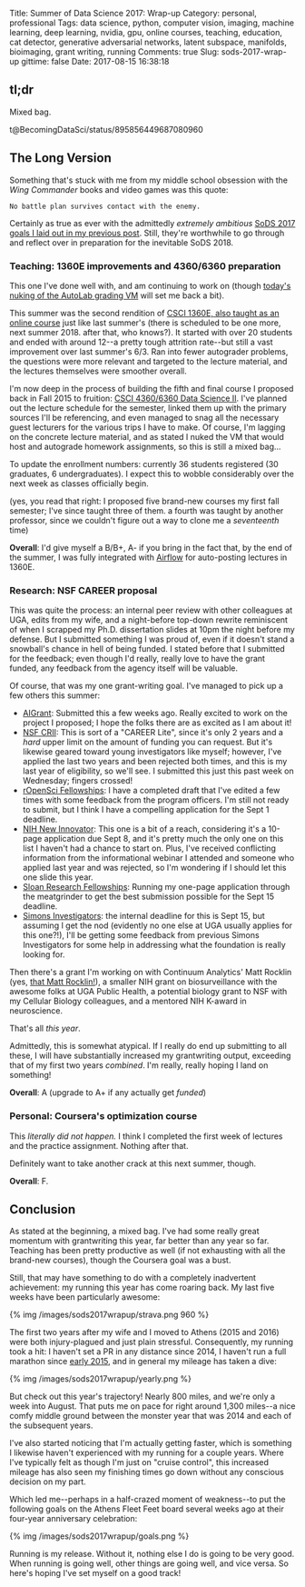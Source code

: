 Title: Summer of Data Science 2017: Wrap-up
Category: personal, professional
Tags: data science, python, computer vision, imaging, machine learning, deep learning, nvidia, gpu, online courses, teaching, education, cat detector, generative adversarial networks, latent subspace, manifolds, bioimaging, grant writing, running
Comments: true
Slug: sods-2017-wrap-up
gittime: false
Date: 2017-08-15 16:38:18

## tl;dr

Mixed bag.

t@BecomingDataSci/status/895856449687080960

## The Long Version

Something that's stuck with me from my middle school obsession with the *Wing Commander* books and video games was this quote:

    No battle plan survives contact with the enemy.

Certainly as true as ever with the admittedly *extremely ambitious* [SoDS 2017 goals I laid out in my previous post](https://magsol.github.io/blog/2017/05/31/summer-of-data-science-2017/). Still, they're worthwhile to go through and reflect over in preparation for the inevitable SoDS 2018.

### Teaching: 1360E improvements and 4360/6360 preparation

This one I've done well with, and am continuing to work on (though [today's nuking of the AutoLab grading VM](https://twitter.com/SpectralFilter/status/896119490324201472) will set me back a bit).

This summer was the second rendition of [CSCI 1360E, also taught as an online course](https://eds-uga.github.io/csci1360e-su17/) just like last summer's (there is scheduled to be one more, next summer 2018. after that, who knows?). It started with over 20 students and ended with around 12--a pretty tough attrition rate--but still a vast improvement over last summer's 6/3. Ran into fewer autograder problems, the questions were more relevant and targeted to the lecture material, and the lectures themselves were smoother overall.

I'm now deep in the process of building the fifth and final course I proposed back in Fall 2015 to fruition: [CSCI 4360/6360 Data Science II](https://eds-uga.github.io/csci4360-fa17/). I've planned out the lecture schedule for the semester, linked them up with the primary sources I'll be referencing, and even managed to snag all the necessary guest lecturers for the various trips I have to make. Of course, I'm lagging on the concrete lecture material, and as stated I nuked the VM that would host and autograde homework assignments, so this is still a mixed bag...

To update the enrollment numbers: currently 36 students registered (30 graduates, 6 undergraduates). I expect this to wobble considerably over the next week as classes officially begin.

(yes, you read that right: I proposed five brand-new courses my first fall semester; I've since taught three of them. a fourth was taught by another professor, since we couldn't figure out a way to clone me a *seventeenth* time)

**Overall**: I'd give myself a B/B+, A- if you bring in the fact that, by the end of the summer, I was fully integrated with [Airflow](https://airflow.incubator.apache.org/) for auto-posting lectures in 1360E.

### Research: NSF CAREER proposal

This was quite the process: an internal peer review with other colleagues at UGA, edits from my wife, and a night-before top-down rewrite reminiscent of when I scrapped my Ph.D. dissertation slides at 10pm the night before my defense. But I submitted something I was proud of, even if it doesn't stand a snowball's chance in hell of being funded. I stated before that I submitted for the feedback; even though I'd really, really love to have the grant funded, any feedback from the agency itself will be valuable.

Of course, that was my one grant-writing goal. I've managed to pick up a few others this summer:

 - [AIGrant](https://aigrant.org/): Submitted this a few weeks ago. Really excited to work on the project I proposed; I hope the folks there are as excited as I am about it!
 - [NSF CRII](https://www.nsf.gov/pubs/2017/nsf17552/nsf17552.htm): This is sort of a "CAREER Lite", since it's only 2 years and a *hard* upper limit on the amount of funding you can request. But it's likewise geared toward young investigators like myself; however, I've applied the last two years and been rejected both times, and this is my last year of eligibility, so we'll see. I submitted this just this past week on Wednesday; fingers crossed!
 - [rOpenSci Fellowships](https://ropensci.org/fellowships/): I have a completed draft that I've edited a few times with some feedback from the program officers. I'm still not ready to submit, but I think I have a compelling application for the Sept 1 deadline.
 - [NIH New Innovator](https://grants.nih.gov/grants/guide/rfa-files/RFA-RM-17-006.html): This one is a bit of a reach, considering it's a 10-page application due Sept 8, and it's pretty much the only one on this list I haven't had a chance to start on. Plus, I've received conflicting information from the informational webinar I attended and someone who applied last year and was rejected, so I'm wondering if I should let this one slide this year.
 - [Sloan Research Fellowships](https://sloan.org/fellowships/): Running my one-page application through the meatgrinder to get the best submission possible for the Sept 15 deadline.
 - [Simons Investigators](https://www.simonsfoundation.org/mathematics-and-physical-science/simons-investigators/#mmls-investigators): the internal deadline for this is Sept 15, but assuming I get the nod (evidently no one else at UGA usually applies for this one?!), I'll be getting some feedback from previous Simons Investigators for some help in addressing what the foundation is really looking for.

Then there's a grant I'm working on with Continuum Analytics' Matt Rocklin (yes, [that Matt Rocklin!](https://twitter.com/mrocklin)), a smaller NIH grant on biosurveillance with the awesome folks at UGA Public Health, a potential biology grant to NSF with my Cellular Biology colleagues, and a mentored NIH K-award in neuroscience.

That's all *this year*.

Admittedly, this is somewhat atypical. If I really do end up submitting to all these, I will have substantially increased my grantwriting output, exceeding that of my first two years *combined*. I'm really, really hoping I land on something!

**Overall**: A (upgrade to A+ if any actually get *funded*)

### Personal: Coursera's optimization course

This *literally did not happen.* I think I completed the first week of lectures and the practice assignment. Nothing after that.

Definitely want to take another crack at this next summer, though.

**Overall**: F.

## Conclusion

As stated at the beginning, a mixed bag. I've had some really great momentum with grantwriting this year, far better than any year so far. Teaching has been pretty productive as well (if not exhausting with all the brand-new courses), though the Coursera goal was a bust.

Still, that may have something to do with a completely inadvertent achievement: my running this year has come roaring back. My last five weeks have been particularly awesome:

{% img /images/sods2017wrapup/strava.png 960 %}

The first two years after my wife and I moved to Athens (2015 and 2016) were both injury-plagued and just plain stressful. Consequently, my running took a hit: I haven't set a PR in any distance since 2014, I haven't run a full marathon since [early 2015](https://wherearethepancakes.wordpress.com/2015/06/19/race-report-the-hilliest-marathon-evar/), and in general my mileage has taken a dive:

{% img /images/sods2017wrapup/yearly.png %}

But check out this year's trajectory! Nearly 800 miles, and we're only a week into August. That puts me on pace for right around 1,300 miles--a nice comfy middle ground between the monster year that was 2014 and each of the subsequent years.

I've also started noticing that I'm actually getting faster, which is something I likewise haven't experienced with my running for a couple years. Where I've typically felt as though I'm just on "cruise control", this increased mileage has also seen my finishing times go down without any conscious decision on my part.

Which led me--perhaps in a half-crazed moment of weakness--to put the following goals on the Athens Fleet Feet board several weeks ago at their four-year anniversary celebration:

{% img /images/sods2017wrapup/goals.png %}

Running is my release. Without it, nothing else I do is going to be very good. When running is going well, other things are going well, and vice versa. So here's hoping I've set myself on a good track!
